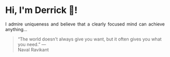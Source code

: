 # Hi, I'm Derrick 👋!
<p align="justify">I admire uniqueness and believe that a clearly focused mind can achieve anything...</p> 
<!-- #quote-start -->
<blockquote>&ldquo;The world doesn't always give you want, but it often gives you what you need.&rdquo; &mdash; <footer>Naval Ravikant</footer></blockquote>
<!-- #quote-end -->
